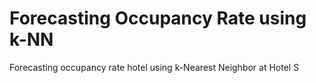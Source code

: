 # Forecasting Occupancy Rate using k-NN
Forecasting occupancy rate hotel using k-Nearest Neighbor at Hotel S
